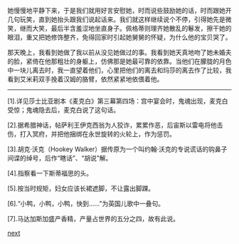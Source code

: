 
她慢慢地平静下来，于是我们就用好言安慰她，时而说些鼓励她的话，时而跟她开几句玩笑，直到她抬头跟我们说起话来。我们就这样继续说个不停，引得她先是微笑，继而大笑，最后半含羞涩地坐直身子。佩格蒂则理齐她散乱的鬈发，擦干她的眼泪，重又把她修饰整齐，免得回家时引起她舅舅的怀疑，为什么他的宝贝哭了。

那天晚上，我看到她做了我以前从没见她做过的事。我看到她天真地吻了她未婚夫的脸，紧倚在他那粗壮的身躯上，仿佛那是她最可靠的依靠。当他们在朦胧的月色中一块儿离去时，我一直望着他们，心里把他们的离去和玛莎的离去作了比较，我看到艾米莉双手挽着汉姆的胳臂，依然紧紧地依偎着他。

* * *

[1].详见莎士比亚剧本《麦克白》第三幕第四场：宫中宴会时，鬼魂出现，麦克白受惊；鬼魂隐去后，麦克白说了这句话。

[2].据希腊神话，帖萨利王伊克西翁为人狡诈，累累作恶，后宙斯以雷电将他击伤，打入冥府，并把他捆绑在永世旋转的火轮上，作为惩罚。

[3].胡克·沃克（Hookey Walker）据传原为一个叫约翰·沃克的专说谎话的钩鼻子间谍的绰号，后作“瞎话”、“胡说”解。

[4].指察看一下斯蒂福思的头。

[5].按当时规矩，妇女应该长裙遮脚，不让露出脚踝。

[6].“小鸭，小鸭，小鸭，快到……”为英国儿歌中一叠句。

[7].马达加斯加盛产香精，产量占世界的五分之四，故有此说。

[next](page308.md)